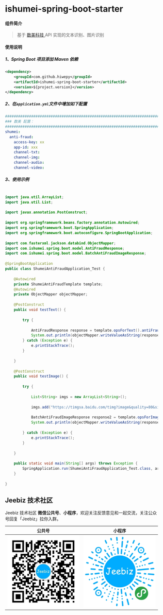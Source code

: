 # ishumei-spring-boot-starter

#### 组件简介

> 基于 [数美科技 ](https://www.ishumei.com/) API 实现的文本识别、图片识别


#### 使用说明

##### 1、Spring Boot 项目添加 Maven 依赖

``` xml
<dependency>
	<groupId>com.github.hiwepy</groupId>
	<artifactId>ishumei-spring-boot-starter</artifactId>
	<version>${project.version}</version>
</dependency>
```

##### 2、在`application.yml`文件中增加如下配置

```yaml
#################################################################################################
### 数美 配置：
#################################################################################################
shumei:
  anti-fraud:
    access-key: xx
    app-id: xxx 
    channel-txt: 
    channel-img: 
    channel-audio: 
    channel-video: 
```

##### 3、使用示例

 
```java

import java.util.ArrayList;
import java.util.List;

import javax.annotation.PostConstruct;

import org.springframework.beans.factory.annotation.Autowired;
import org.springframework.boot.SpringApplication;
import org.springframework.boot.autoconfigure.SpringBootApplication;

import com.fasterxml.jackson.databind.ObjectMapper;
import com.ishumei.spring.boot.model.AntiFraudResponse;
import com.ishumei.spring.boot.model.BatchAntiFraudImageResponse;

@SpringBootApplication
public class ShumeiAntiFraudApplication_Test {
	
	@Autowired
	private ShumeiAntiFraudTemplate template;
	@Autowired
	private ObjectMapper objectMapper;
	
	@PostConstruct
	public void testText() {

		try {

			AntiFraudResponse response = template.opsForText().antiFraud("SOCIAL", "00001", "你妈的");
			System.out.println(objectMapper.writeValueAsString(response));
		} catch (Exception e) {
			e.printStackTrace();
		}

	}
	
	@PostConstruct
	public void testImage() {

		try {
			
			List<String> imgs = new ArrayList<String>();

			imgs.add("https://timgsa.baidu.com/timg?image&quality=80&size=b9999_10000&sec=1603775417273&di=d07584c12801a0a097634667ba944eb2&imgtype=0&src=http%3A%2F%2Fimg011.hc360.cn%2Fhb%2FMTQ2MDYwODAzMjY0ODE5NzM2NTMxMDE%3D.jpg");

			BatchAntiFraudImageResponse response2 = template.opsForImage().antiFraud("POLITICS_PORN_AD", "00001", imgs);
			System.out.println(objectMapper.writeValueAsString(response2));

		} catch (Exception e) {
			e.printStackTrace();
		}

	}
	
	public static void main(String[] args) throws Exception {
		SpringApplication.run(ShumeiAntiFraudApplication_Test.class, args);
	}

}
```

## Jeebiz 技术社区

Jeebiz 技术社区 **微信公共号**、**小程序**，欢迎关注反馈意见和一起交流，关注公众号回复「Jeebiz」拉你入群。

|公共号|小程序|
|---|---|
| ![](https://raw.githubusercontent.com/hiwepy/static/main/images/qrcode_for_gh_1d965ea2dfd1_344.jpg)| ![](https://raw.githubusercontent.com/hiwepy/static/main/images/gh_09d7d00da63e_344.jpg)|
